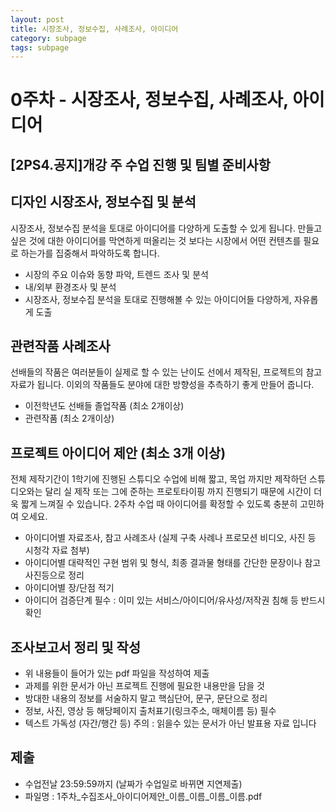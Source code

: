 ```yaml
---
layout: post
title: 시장조사, 정보수집, 사례조사, 아이디어
category: subpage
tags: subpage
---
```


# 0주차 - 시장조사, 정보수집, 사례조사, 아이디어

## [2PS4.공지]개강 주 수업 진행 및 팀별 준비사항
## 디자인 시장조사, 정보수집 및 분석
시장조사, 정보수집 분석을 토대로 아이디어를 다양하게 도출할 수 있게 됩니다. 만들고 싶은 것에 대한 아이디어를 막연하게 떠올리는 것 보다는 시장에서 어떤 컨텐츠를 필요로 하는가를 집중해서 파악하도록 합니다.
* 시장의 주요 이슈와 동향 파악, 트렌드 조사 및 분석
* 내/외부 환경조사 및 분석
* 시장조사, 정보수집 분석을 토대로 진행해볼 수 있는 아이디어들 다양하게, 자유롭게 도출

## 관련작품 사례조사
선배들의 작품은 여러분들이 실제로 할 수 있는 난이도 선에서 제작된, 프로젝트의 참고자료가 됩니다. 이외의 작품들도 분야에 대한 방향성을 추측하기 좋게 만들어 줍니다.
* 이전학년도 선배들 졸업작품 (최소 2개이상)
* 관련작품 (최소 2개이상)

## 프로젝트 아이디어 제안 (최소 3개 이상)
전체 제작기간이 1학기에 진행된 스튜디오 수업에 비해 짧고, 목업 까지만 제작하던 스튜디오와는 달리 실 제작 또는 그에 준하는 프로토타이핑 까지 진행되기 때문에 시간이 더욱 짧게 느껴질 수 있습니다. 2주차 수업 때 아이디어를 확정할 수 있도록 충분히 고민하여 오세요.

* 아이디어별 자료조사, 참고 사례조사 (실제 구축 사례나 프로모션 비디오, 사진 등 시청각 자료 첨부)
* 아이디어별 대략적인 구현 범위 및 형식, 최종 결과물 형태를 간단한 문장이나 참고사진등으로 정리
* 아이디어별 장/단점 적기
* 아이디어 검증단계 필수 : 이미 있는 서비스/아이디어/유사성/저작권 침해 등 반드시 확인

## 조사보고서 정리 및 작성
* 위 내용들이 들어가 있는 pdf 파일을 작성하여 제출
* 과제를 위한 문서가 아닌 프로젝트 진행에 필요한 내용만을 담을 것
* 방대한 내용의 정보를 서술하지 말고 핵심단어, 문구, 문단으로 정리
* 정보, 사진, 영상 등 해당페이지 출처표기(링크주소, 매체이름 등) 필수
* 텍스트 가독성 (자간/행간 등) 주의 : 읽을수 있는 문서가 아닌 발표용 자료 입니다

## 제출
* 수업전날 23:59:59까지 (날짜가 수업일로 바뀌면 지연제출)
* 파일명 : 1주차_수집조사_아이디어제안_이름_이름_이름_이름.pdf
